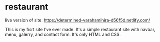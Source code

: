 # restaurant

live version of site: https://determined-varahamihira-d56f5d.netlify.com/

This is my fisrt site I've ever made. It's a simple restaurant site with navbar, menu, galerry, and contact form. It's only HTML and CSS. 
